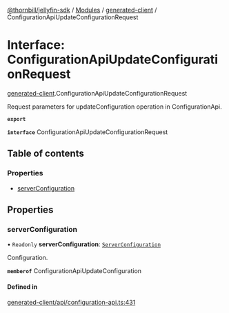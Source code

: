 [@thornbill/jellyfin-sdk](../README.md) / [Modules](../modules.md) / [generated-client](../modules/generated_client.md) / ConfigurationApiUpdateConfigurationRequest

# Interface: ConfigurationApiUpdateConfigurationRequest

[generated-client](../modules/generated_client.md).ConfigurationApiUpdateConfigurationRequest

Request parameters for updateConfiguration operation in ConfigurationApi.

**`export`**

**`interface`** ConfigurationApiUpdateConfigurationRequest

## Table of contents

### Properties

- [serverConfiguration](generated_client.ConfigurationApiUpdateConfigurationRequest.md#serverconfiguration)

## Properties

### serverConfiguration

• `Readonly` **serverConfiguration**: [`ServerConfiguration`](generated_client.ServerConfiguration.md)

Configuration.

**`memberof`** ConfigurationApiUpdateConfiguration

#### Defined in

[generated-client/api/configuration-api.ts:431](https://github.com/thornbill/jellyfin-sdk-typescript/blob/3ae780a/src/generated-client/api/configuration-api.ts#L431)
